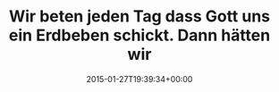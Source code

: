 ---
retweeted: false
source: <a href="http://mvilla.it/fenix" rel="nofollow">Fenix for Android</a>
entities:
  hashtags: []
  symbols: []
  user_mentions: []
  urls:
  - url: http://t.co/Qo5euxbVnk
    expanded_url: http://taz.de/Kommentar-Blizzard-Aufregung-USA/!153621/
    display_url: taz.de/Kommentar-Bliz…
    indices:
    - '118'
    - '140'
display_text_range:
- '0'
- '140'
favorite_count: '3'
id_str: '560160205489844225'
truncated: false
retweet_count: '2'
id: '560160205489844225'
possibly_sensitive: false
created_at: Tue Jan 27 19:39:34 +0000 2015
favorited: false
full_text: Wir beten jeden Tag dass Gott uns ein Erdbeben schickt. Dann hätten wir
  morgen Hilfe. Aber wir haben nur einen Krieg
lang: de
quote_url: http://taz.de/Kommentar-Blizzard-Aufregung-USA/!153621/
tags:
- pesos/twitter
date: '2015-01-27T19:39:34+00:00'
src: https://twitter.com/bascht/status/560160205489844225
original_url: https://twitter.com/bascht/status/560160205489844225
type: twitter_tweet
text: Wir beten jeden Tag dass Gott uns ein Erdbeben schickt. Dann hätten wir morgen
  Hilfe. Aber wir haben nur einen Krieg
title: Wir beten jeden Tag dass Gott uns ein Erdbeben schickt. Dann hätten wir

---